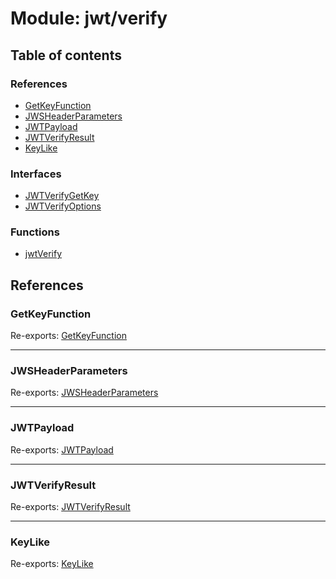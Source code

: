 # Module: jwt/verify

## Table of contents

### References

- [GetKeyFunction](jwt_verify.md#getkeyfunction)
- [JWSHeaderParameters](jwt_verify.md#jwsheaderparameters)
- [JWTPayload](jwt_verify.md#jwtpayload)
- [JWTVerifyResult](jwt_verify.md#jwtverifyresult)
- [KeyLike](jwt_verify.md#keylike)

### Interfaces

- [JWTVerifyGetKey](../interfaces/jwt_verify.JWTVerifyGetKey.md)
- [JWTVerifyOptions](../interfaces/jwt_verify.JWTVerifyOptions.md)

### Functions

- [jwtVerify](../functions/jwt_verify.jwtVerify.md)

## References

### GetKeyFunction

Re-exports: [GetKeyFunction](../interfaces/types.GetKeyFunction.md)

___

### JWSHeaderParameters

Re-exports: [JWSHeaderParameters](../interfaces/types.JWSHeaderParameters.md)

___

### JWTPayload

Re-exports: [JWTPayload](../interfaces/types.JWTPayload.md)

___

### JWTVerifyResult

Re-exports: [JWTVerifyResult](../interfaces/types.JWTVerifyResult.md)

___

### KeyLike

Re-exports: [KeyLike](../types/types.KeyLike.md)
